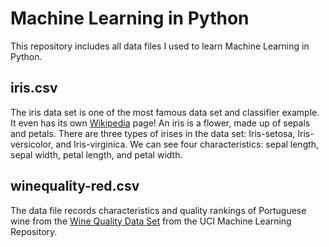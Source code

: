 # Machine Learning in Python
This repository includes all data files I used to learn Machine Learning in Python.

## iris.csv
The iris data set is one of the most famous data set and classifier example. It even has its own [Wikipedia](https://en.wikipedia.org/wiki/Iris_flower_data_set) page! An iris is a flower, made up of sepals and petals. There are three types of irises in the data set: Iris-setosa, Iris-versicolor, and Iris-virginica. We can see four characteristics: sepal length, sepal width, petal length, and petal width.

## winequality-red.csv
The data file records characteristics and quality rankings of Portuguese wine from the [Wine Quality Data Set](http://archive.ics.uci.edu/ml/datasets/Wine+Quality) from the UCI Machine Learning Repository.
